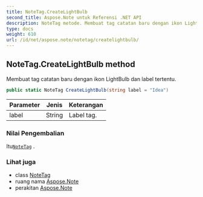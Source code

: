 ```yaml
---
title: NoteTag.CreateLightBulb
second_title: Aspose.Note untuk Referensi .NET API
description: NoteTag metode. Membuat tag catatan baru dengan ikon LightBulb dan label tertentu.
type: docs
weight: 610
url: /id/net/aspose.note/notetag/createlightbulb/
---
```

## NoteTag.CreateLightBulb method

Membuat tag catatan baru dengan ikon LightBulb dan label tertentu.

```csharp
public static NoteTag CreateLightBulb(string label = "Idea")
```

| Parameter | Jenis | Keterangan |
| --- | --- | --- |
| label | String | Label tag. |

### Nilai Pengembalian

Itu[`NoteTag`](../) .

### Lihat juga

* class [NoteTag](../)
* ruang nama [Aspose.Note](../../notetag/)
* perakitan [Aspose.Note](../../../)


